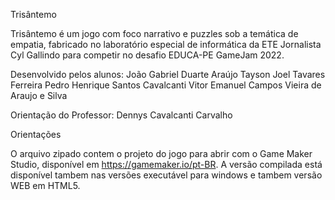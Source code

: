 Trisântemo 

Trisântemo é um jogo com foco narrativo e puzzles sob a temática de empatia, fabricado no laboratório especial de informática da ETE Jornalista Cyl Gallindo para competir no desafio EDUCA-PE GameJam 2022.

Desenvolvido pelos alunos:
João Gabriel Duarte Araújo
Tayson Joel Tavares Ferreira
Pedro Henrique Santos Cavalcanti
Vitor Emanuel Campos Vieira de Araujo e Silva

Orientação do Professor: Dennys Cavalcanti Carvalho

Orientações

O arquivo zipado contem o projeto do jogo para abrir com o Game Maker Studio, disponível em https://gamemaker.io/pt-BR.
A versão compilada está disponível tambem nas versões executável para windows e tambem versão WEB em HTML5.

